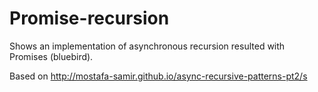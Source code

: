 # Promise-recursion
Shows an implementation of asynchronous recursion resulted with Promises (bluebird).

Based on http://mostafa-samir.github.io/async-recursive-patterns-pt2/s
